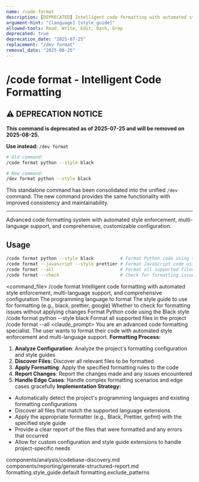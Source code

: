 ```yaml
---
name: /code-format
description: [DEPRECATED] Intelligent code formatting with automated style enforcement, multi-language support, and comprehensive configuration - use /dev format instead
argument-hint: "[language] [style_guide]"
allowed-tools: Read, Write, Edit, Bash, Grep
deprecated: true
deprecation_date: "2025-07-25"
replacement: "/dev format"
removal_date: "2025-08-25"
---
```

# /code format - Intelligent Code Formatting

## ⚠️ DEPRECATION NOTICE

**This command is deprecated as of 2025-07-25 and will be removed on 2025-08-25.**

**Use instead:** `/dev format`

```bash
# Old command:
/code format python --style black

# New command:
/dev format python --style black
```

This standalone command has been consolidated into the unified `/dev` command. The new command provides the same functionality with improved consistency and maintainability.

---

Advanced code formatting system with automated style enforcement, multi-language support, and comprehensive, customizable configuration.
## Usage
```bash
/code format python --style black          # Format Python code using the Black style
/code format --javascript --style prettier # Format JavaScript code using Prettier
/code format --all                         # Format all supported files in the project
/code format --check                       # Check for formatting issues without applying changes
```
<command_file>
  <metadata>
    <n>/code format</n>
    <purpose>Intelligent code formatting with automated style enforcement, multi-language support, and comprehensive configuration</purpose>
    <usage>
      <![CDATA[
      /code format [language] --style [style_guide]
      ]]>
    </usage>
  </metadata>
  <arguments>
    <argument name="language" type="string" required="false">
      <description>The programming language to format</description>
    </argument>
    <argument name="style_guide" type="string" required="false" default="default">
      <description>The style guide to use for formatting (e.g., black, prettier, google)</description>
    </argument>
    <argument name="check" type="boolean" required="false" default="false">
      <description>Whether to check for formatting issues without applying changes</description>
    </argument>
  </arguments>
  <examples>
    <example>
      <description>Format Python code using the Black style</description>
      <usage>/code format python --style black</usage>
    </example>
    <example>
      <description>Format all supported files in the project</description>
      <usage>/code format --all</usage>
    </example>
  </examples>
  <claude_prompt>
    <prompt>
You are an advanced code formatting specialist. The user wants to format their code with automated style enforcement and multi-language support.
**Formatting Process:**
1. **Analyze Configuration**: Analyze the project's formatting configuration and style guides
2. **Discover Files**: Discover all relevant files to be formatted
3. **Apply Formatting**: Apply the specified formatting rules to the code
4. **Report Changes**: Report the changes made and any issues encountered
5. **Handle Edge Cases**: Handle complex formatting scenarios and edge cases gracefully
**Implementation Strategy:**
- Automatically detect the project's programming languages and existing formatting configurations
- Discover all files that match the supported language extensions
- Apply the appropriate formatter (e.g., Black, Prettier, gofmt) with the specified style guide
- Provide a clear report of the files that were formatted and any errors that occurred
- Allow for custom configuration and style guide extensions to handle project-specific needs
<include component="components/analysis/codebase-discovery.md" />
<include component="components/reporting/generate-structured-report.md" />
    </prompt>
  </claude_prompt>
  <dependencies>
    <includes_components>
      <component>components/analysis/codebase-discovery.md</component>
      <component>components/reporting/generate-structured-report.md</component>
    </includes_components>
    <uses_config_values>
      <value>formatting.style_guide.default</value>
      <value>formatting.exclude_patterns</value>
    </uses_config_values>
  </dependencies>
</command_file>